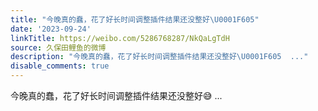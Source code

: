 ```yaml
---
title: "今晚真的蠢，花了好长时间调整插件结果还没整好\U0001F605"
date: '2023-09-24'
linkTitle: https://weibo.com/5286768287/NkQaLgTdH
source: 久保田鲤鱼的微博
description: "今晚真的蠢，花了好长时间调整插件结果还没整好\U0001F605  ..."
disable_comments: true
---
```

今晚真的蠢，花了好长时间调整插件结果还没整好😅  ...